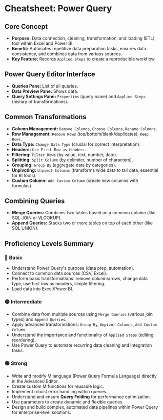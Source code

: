 # Cheatsheet: Power Query

## Core Concept
*   **Purpose:** Data connection, cleaning, transformation, and loading (ETL) tool within Excel and Power BI.
*   **Benefit:** Automates repetitive data preparation tasks, ensures data consistency, and combines data from various sources.
*   **Key Feature:** Records `Applied Steps` to create a reproducible workflow.

## Power Query Editor Interface
*   **Queries Pane:** List of all queries.
*   **Data Preview Pane:** Shows data.
*   **Query Settings Pane:** `Properties` (query name) and `Applied Steps` (history of transformations).

## Common Transformations
*   **Column Management:** `Remove Columns`, `Choose Columns`, `Rename Columns`.
*   **Row Management:** `Remove Rows` (top/bottom/blank/duplicates), `Keep Rows`.
*   **Data Type:** `Change Data Type` (crucial for correct interpretation).
*   **Headers:** `Use First Row as Headers`.
*   **Filtering:** `Filter Rows` (by value, text, number, date).
*   **Splitting:** `Split Column` (by delimiter, number of characters).
*   **Grouping:** `Group By` (aggregate data by categories).
*   **Unpivoting:** `Unpivot Columns` (transforms wide data to tall data, essential for BI tools).
*   **Custom Column:** `Add Custom Column` (create new columns with formulas).

## Combining Queries
*   **Merge Queries:** Combines two tables based on a common column (like SQL JOIN or VLOOKUP).
*   **Append Queries:** Stacks two or more tables on top of each other (like SQL UNION).

## Proficiency Levels Summary

### 🔵 Basic
*   Understand Power Query's purpose (data prep, automation).
*   Connect to common data sources (CSV, Excel).
*   Perform basic transformations: remove columns/rows, change data type, use first row as headers, simple filtering.
*   Load data into Excel/Power BI.

### 🟡 Intermediate
*   Combine data from multiple sources using `Merge Queries` (various join types) and `Append Queries`.
*   Apply advanced transformations: `Group By`, `Unpivot Columns`, `Add Custom Column`.
*   Understand the importance and functionality of `Applied Steps` (editing, reordering).
*   Use Power Query to automate recurring data cleaning and integration tasks.

### 🟢 Strong
*   Write and modify M language (Power Query Formula Language) directly in the Advanced Editor.
*   Create custom M functions for reusable logic.
*   Implement robust error handling within queries.
*   Understand and ensure **Query Folding** for performance optimization.
*   Use parameters to create dynamic and flexible queries.
*   Design and build complex, automated data pipelines within Power Query for enterprise-level solutions.

